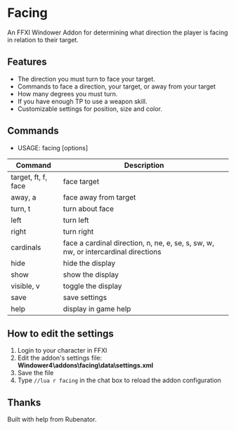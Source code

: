 # Facing
An FFXI Windower Addon for determining what direction the player is facing in relation to their target.

## Features
* The direction you must turn to face your target.
* Commands to face a direction, your target, or away from your target
* How many degrees you must turn.
* If you have enough TP to use a weapon skill.
* Customizable settings for position, size and color.

## Commands

* USAGE: facing \[options\]
  
| Command | Description |
| --- | --- |
| target, ft, f, face | face target |
| away, a | face away from target |
| turn, t | turn about face |
| left | turn left |
| right | turn right |
| cardinals | face a cardinal direction, n, ne, e, se, s, sw, w, nw, or intercardinal directions |
| hide | hide the display |
| show | show the display |
| visible, v | toggle the display |
| save | save settings |
| help | display in game help |


## How to edit the settings
1. Login to your character in FFXI
2. Edit the addon's settings file: **Windower4\addons\facing\data\settings.xml**
3. Save the file
4. Type ```//lua r facing``` in the chat box to reload the addon configuration

## Thanks
Built with help from Rubenator.